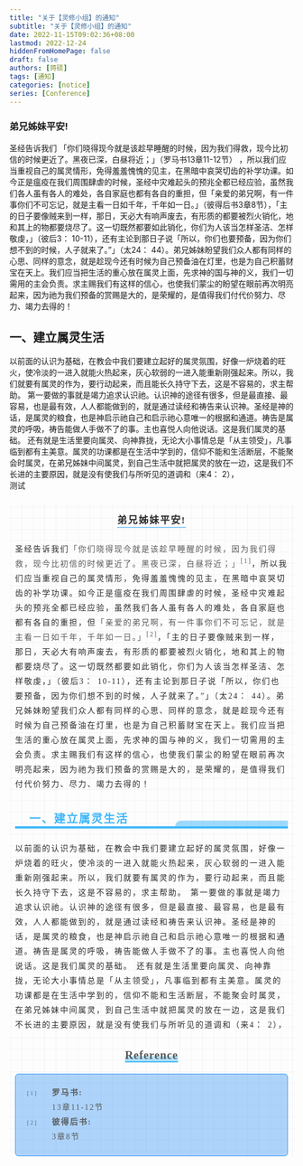 ```yaml
---
title: "关于【灵修小组】的通知"
subtitle: "关于【灵修小组】的通知"
date: 2022-11-15T09:02:36+08:00
lastmod: 2022-12-24
hiddenFromHomePage: false
draft: false
authors: [蒋硕]
tags: [通知]
categories: [notice]
series: [Conference]
---
```



### 弟兄姊妹平安!
圣经告诉我们
「你们晓得现今就是该趁早睡醒的时候，因为我们得救，现今比初信的时候更近了。黑夜已深，白昼将近；」（罗马书13章11-12节）
，所以我们应当重视自己的属灵情形，免得羞羞愧愧的见主，在黑暗中哀哭切齿的补学功课。如今正是瘟疫在我们周围肆虐的时候，圣经中灾难起头的预兆全都已经应验，虽然我们各人虽有各人的难处，各自家庭也都有各自的重担，但「亲爱的弟兄啊，有一件事你们不可忘记，就是主看一日如千年，千年如一日。」（彼得后书3章8节），「主的日子要像贼来到一样，那日，天必大有响声废去，有形质的都要被烈火销化，地和其上的物都要烧尽了。这一切既然都要如此销化，你们为人该当怎样圣洁、怎样敬虔，」（彼后3： 10-11），还有主论到那日子说「所以，你们也要预备，因为你们想不到的时候，人子就来了。”」（太24： 44）。弟兄姊妹盼望我们众人都有同样的心思、同样的意念，就是趁现今还有时候为自己预备油在灯里，也是为自己积蓄财宝在天上。我们应当把生活的重心放在属灵上面，先求神的国与神的义，我们一切需用的主会负责。求主赐我们有这样的信心，也使我们蒙尘的盼望在眼前再次明亮起来，因为祂为我们预备的赏赐是大的，是荣耀的，是值得我们付代价努力、尽力、竭力去得的！
## 一、建立属灵生活
以前面的认识为基础，在教会中我们要建立起好的属灵氛围，好像一炉烧着的旺火，使冷淡的一进入就能火热起来，灰心软弱的一进入能重新刚强起来。所以，我们就要有属灵的作为，要行动起来，而且能长久持守下去，这是不容易的，求主帮助。
第一要做的事就是竭力追求认识祂。认识神的途径有很多，但是最直接、最容易，也是最有效，人人都能做到的，就是通过读经和祷告来认识神。圣经是神的话，是属灵的粮食，也是神启示祂自己和启示祂心意唯一的根据和通道。祷告是属灵的呼吸，祷告能做人手做不了的事。主也喜悦人向他说话。这是我们属灵的基础。
还有就是生活里要向属灵、向神靠拢，无论大小事情总是「从主领受」，凡事临到都有主美意。属灵的功课都是在生活中学到的，信仰不能和生活断层，不能聚会时属灵，在弟兄姊妹中间属灵，到自己生活中就把属灵的放在一边，这是我们不长进的主要原因，就是没有使我们与所听见的道调和（来4： 2），    
测试    


<section id="nice" data-tool="mdnice编辑器" data-website="https://www.mdnice.com" style="font-size: 16px; padding: 0 10px; word-spacing: 0px; word-break: break-word; word-wrap: break-word; text-align: left; line-height: 1.25; color: #2b2b2b; letter-spacing: 2px; background-image: linear-gradient(90deg, rgba(50, 0, 0, 0.04) 3%, rgba(0, 0, 0, 0) 3%), linear-gradient(360deg, rgba(50, 0, 0, 0.04) 3%, rgba(0, 0, 0, 0) 3%); background-size: 20px 20px; background-position: center center; font-family: Optima-Regular, Optima, PingFangSC-light, PingFangTC-light, 'PingFang SC', Cambria, Cochin, Georgia, Times, 'Times New Roman', serif;"><h3 data-tool="mdnice编辑器" style="padding: 0px; color: black; font-size: 17px; font-weight: bold; text-align: center; position: relative; margin-top: 20px; margin-bottom: 20px;"><span class="prefix" style="display: none;"></span><span class="content" style="border-bottom: 2px solid RGBA(79, 177, 249, .65); color: #2b2b2b; padding-bottom: 2px;"><span style="width: 30px; height: 30px; display: block; background-image: url(https://files.mdnice.com/fullstack-2.png); background-position: center; background-size: 30px; margin: auto; opacity: 1; background-repeat: no-repeat; margin-bottom: -8px;"></span>弟兄姊妹平安!</span><span class="suffix" style="display: none;"></span></h3>
<p data-tool="mdnice编辑器" style="padding-top: 8px; padding-bottom: 8px; line-height: 26px; color: #2b2b2b; margin: 10px 0px; letter-spacing: 2px; font-size: 14px; word-spacing: 2px;">圣经告诉我们<span class="footnote-word" style="font-weight: normal; color: #595959;">「你们晓得现今就是该趁早睡醒的时候，因为我们得救，现今比初信的时候更近了。黑夜已深，白昼将近；」</span><sup class="footnote-ref" style="line-height: 0; font-weight: normal; color: #595959;">[1]</sup>，所以我们应当重视自己的属灵情形，免得羞羞愧愧的见主，在黑暗中哀哭切齿的补学功课。如今正是瘟疫在我们周围肆虐的时候，圣经中灾难起头的预兆全都已经应验，虽然我们各人虽有各人的难处，各自家庭也都有各自的重担，但<span class="footnote-word" style="font-weight: normal; color: #595959;">「亲爱的弟兄啊，有一件事你们不可忘记，就是主看一日如千年，千年如一日。」</span><sup class="footnote-ref" style="line-height: 0; font-weight: normal; color: #595959;">[2]</sup>，「主的日子要像贼来到一样，那日，天必大有响声废去，有形质的都要被烈火销化，地和其上的物都要烧尽了。这一切既然都要如此销化，你们为人该当怎样圣洁、怎样敬虔，」（彼后3： 10-11），还有主论到那日子说「所以，你们也要预备，因为你们想不到的时候，人子就来了。”」（太24： 44）。弟兄姊妹盼望我们众人都有同样的心思、同样的意念，就是趁现今还有时候为自己预备油在灯里，也是为自己积蓄财宝在天上。我们应当把生活的重心放在属灵上面，先求神的国与神的义，我们一切需用的主会负责。求主赐我们有这样的信心，也使我们蒙尘的盼望在眼前再次明亮起来，因为祂为我们预备的赏赐是大的，是荣耀的，是值得我们付代价努力、尽力、竭力去得的！</p>
<h2 data-tool="mdnice编辑器" style="margin-top: 30px; margin-bottom: 15px; padding: 0px; font-weight: bold; color: black; font-size: 22px; display: block; border-bottom: 4px solid #40B8FA;"><span class="prefix" style="display: flex; width: 20px; height: 20px; background-size: 20px 20px; background-image: url(https://files.mdnice.com/fullstack-1.png); margin-bottom: -22px;"></span><span class="content" style="display: flex; color: #40B8FA; font-size: 20px; margin-left: 25px;">一、建立属灵生活</span><span class="suffix" style="display: flex; box-sizing: border-box; width: 200px; height: 10px; border-top-left-radius: 20px; background: RGBA(64, 184, 250, .5); color: rgb(255, 255, 255); font-size: 16px; letter-spacing: 0.544px; justify-content: flex-end; float: right; margin-top: -10px; box-sizing: border-box !important; overflow-wrap: break-word !important;"></span></h2>
<p data-tool="mdnice编辑器" style="padding-top: 8px; padding-bottom: 8px; line-height: 26px; color: #2b2b2b; margin: 10px 0px; letter-spacing: 2px; font-size: 14px; word-spacing: 2px;">以前面的认识为基础，在教会中我们要建立起好的属灵氛围，好像一炉烧着的旺火，使冷淡的一进入就能火热起来，灰心软弱的一进入能重新刚强起来。所以，我们就要有属灵的作为，要行动起来，而且能长久持守下去，这是不容易的，求主帮助。
第一要做的事就是竭力追求认识祂。认识神的途径有很多，但是最直接、最容易，也是最有效，人人都能做到的，就是通过读经和祷告来认识神。圣经是神的话，是属灵的粮食，也是神启示祂自己和启示祂心意唯一的根据和通道。祷告是属灵的呼吸，祷告能做人手做不了的事。主也喜悦人向他说话。这是我们属灵的基础。
还有就是生活里要向属灵、向神靠拢，无论大小事情总是「从主领受」，凡事临到都有主美意。属灵的功课都是在生活中学到的，信仰不能和生活断层，不能聚会时属灵，在弟兄姊妹中间属灵，到自己生活中就把属灵的放在一边，这是我们不长进的主要原因，就是没有使我们与所听见的道调和（来4： 2），</p>
<h3 class="footnotes-sep" data-tool="mdnice编辑器" style="padding: 0px; color: black; font-size: 17px; font-weight: bold; text-align: center; position: relative; margin-top: 20px; margin-bottom: 20px;"><span style="color: #595959; letter-spacing: 1px; border-bottom: 2px solid RGBA(64, 184, 250, 1); display: inline; background: linear-gradient(white 60%, RGBA(64, 184, 250, .4) 40%); font-size: 20px;">Reference</span></h3>
<section class="footnotes" data-tool="mdnice编辑器" style="background: RGBA(53, 148, 247, .4); padding: 20px 20px 20px 20px; font-size: 14px; border-radius: 6px; border: 1px solid RGBA(53, 148, 247, 1);">
<span id="fn1" class="footnote-item" style="display: flex;"><span class="footnote-num" style="display: inline; width: 10%; background: none; font-size: 80%; opacity: 0.6; line-height: 26px; font-family: ptima-Regular, Optima, PingFangSC-light, PingFangTC-light, 'PingFang SC', Cambria, Cochin, Georgia, Times, 'Times New Roman', serif;">[1] </span><p style="padding-top: 8px; padding-bottom: 8px; letter-spacing: 2px; word-spacing: 2px; display: inline; font-size: 14px; width: 90%; padding: 0px; margin: 0; line-height: 26px; word-break: break-all; width: calc(100%-50); color: #595959; font-weight: bold;">罗马书: <em style="font-style: normal; font-size: 14px; color: #595959; display: block; font-weight: normal;">13章11-12节</em></p>
</span>
<span id="fn2" class="footnote-item" style="display: flex;"><span class="footnote-num" style="display: inline; width: 10%; background: none; font-size: 80%; opacity: 0.6; line-height: 26px; font-family: ptima-Regular, Optima, PingFangSC-light, PingFangTC-light, 'PingFang SC', Cambria, Cochin, Georgia, Times, 'Times New Roman', serif;">[2] </span><p style="padding-top: 8px; padding-bottom: 8px; letter-spacing: 2px; word-spacing: 2px; display: inline; font-size: 14px; width: 90%; padding: 0px; margin: 0; line-height: 26px; word-break: break-all; width: calc(100%-50); color: #595959; font-weight: bold;">彼得后书: <em style="font-style: normal; font-size: 14px; color: #595959; display: block; font-weight: normal;">3章8节</em></p>
</span>
</section>
</section>